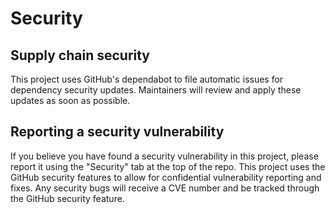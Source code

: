 # Security

## Supply chain security

This project uses GitHub's dependabot to file automatic issues for dependency security updates.
Maintainers will review and apply these updates as soon as possible.

## Reporting a security vulnerability

If you believe you have found a security vulnerability in this project, please report it using the
"Security" tab at the top of the repo. This project uses the GitHub security features to allow for
confidential vulnerability reporting and fixes. Any security bugs will receive a CVE number and be
tracked through the GitHub security feature. 